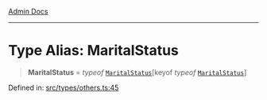 [Admin Docs](/)

***

# Type Alias: MaritalStatus

> **MaritalStatus** = *typeof* [`MaritalStatus`](../variables/MaritalStatus.md)\[keyof *typeof* [`MaritalStatus`](../variables/MaritalStatus.md)\]

Defined in: [src/types/others.ts:45](https://github.com/PalisadoesFoundation/talawa-admin/blob/main/src/types/others.ts#L45)
